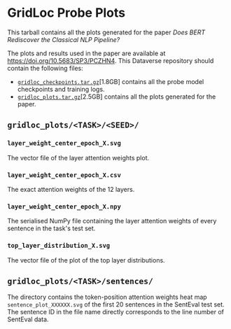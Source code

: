 # GridLoc Probe Plots
This tarball contains all the plots generated for the paper _Does BERT Rediscover the Classical NLP Pipeline?_

The plots and results used in the paper are available at https://doi.org/10.5683/SP3/PCZHN4.
This Dataverse repository should contain the following files:
- [`gridloc_checkpoints.tar.gz`](https://borealisdata.ca/file.xhtml?fileId=378579)[1.8GB] contains all the probe model checkpoints and training logs.
- [`gridloc_plots.tar.gz`](https://borealisdata.ca/file.xhtml?fileId=378580)[2.5GB] contains all the plots generated for the paper.

## `gridloc_plots/<TASK>/<SEED>/`

### `layer_weight_center_epoch_X.svg`
The vector file of the layer attention weights plot.

### `layer_weight_center_epoch_X.csv`
The exact attention weights of the 12 layers.

### `layer_weight_center_epoch_X.npy`
The serialised NumPy file containing the layer attention weights of every sentence in the task's test set.

### `top_layer_distribution_X.svg`
The vector file of the plot of the top layer distributions.

## `gridloc_plots/<TASK>/sentences/`
The directory contains the token-position attention weights heat map `sentence_plot_XXXXXX.svg` of the first 20 sentences in the SentEval test set. The sentence ID in the file name directly corresponds to the line number of SentEval data.